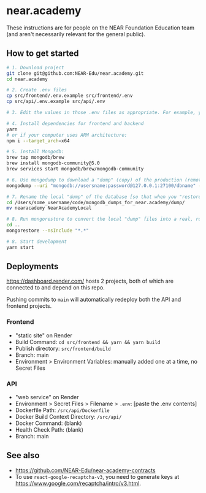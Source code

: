 # near.academy

These instructions are for people on the NEAR Foundation Education team (and aren't necessarily relevant for the general public).

## How to get started

```bash
# 1. Download project
git clone git@github.com:NEAR-Edu/near.academy.git
cd near.academy

# 2. Create .env files
cp src/frontend/.env.example src/frontend/.env
cp src/api/.env.example src/api/.env

# 3. Edit the values in those .env files as appropriate. For example, you'll need to specify the location of your database, etc. If you're on the team responsible for maintaining the official near.academy production site, ask Ryan Walsh or Albert Peci (oceanByte) for the secrets. Do NOT set your local machine to connect to the remote production database!

# 4. Install dependencies for frontend and backend
yarn
# or if your computer uses ARM architecture:
npm i --target_arch=x64

# 5. Install Mongodb:
brew tap mongodb/brew
brew install mongodb-community@5.0
brew services start mongodb/brew/mongodb-community

# 6. Use mongodump to download a "dump" (copy) of the production (remote) database to your local machine:
mongodump --uri "mongodb://usersname:password@127.0.0.1:27100/dbname" --out "/Users/some_username/code/mongodb_dumps_for_near.academy/dump/"

# 7. Rename the local "dump" of the database [so that when you "restore" (create) the database locally, there won't be as much confusion as if it had the same name as the remote production one]:
cd /Users/some_username/code/mongodb_dumps_for_near.academy/dump/
mv nearacademy NearAcademyLocal

# 8. Run mongorestore to convert the local "dump" files into a real, running local database:
cd ..
mongorestore --nsInclude "*.*"

# 8. Start development
yarn start
```

## Deployments

https://dashboard.render.com/ hosts 2 projects, both of which are connected to and depend on this repo.

Pushing commits to `main` will automatically redeploy both the API and frontend projects.

### Frontend 

- "static site" on Render
- Build Command: `cd src/frontend && yarn && yarn build`
- Publish directory: `src/frontend/build`
- Branch: main
- Environment > Environment Variables: manually added one at a time, no Secret Files

### API

- "web service" on Render
- Environment > Secret Files > Filename > `.env`: [paste the .env contents]
- Dockerfile Path: `/src/api/Dockerfile`
- Docker Build Context Directory: `/src/api/`
- Docker Command: (blank)
- Health Check Path: (blank)
- Branch: main

## See also

- https://github.com/NEAR-Edu/near-academy-contracts
- To use `react-google-recaptcha-v3`, you need to generate keys at https://www.google.com/recaptcha/intro/v3.html.
